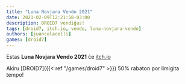 ```yaml
---
title: "Luna Novjara Vendo 2021"
date: 2021-02-09T12:21:58-03:00
description: DROID7 vendiĝas!
tags: [droid7, itch.io, vendo, luna-novjara-vendo]
authors: [juancolacelli]
games: [droid7]
---
```


Estas **Luna Novjara Vendo 2021** ĉe [itch.io](https://juancolacelli.itch.io)

Akiru [DROID7]({{< ref "/games/droid7" >}}) 50% rabaton por limigita tempo!
